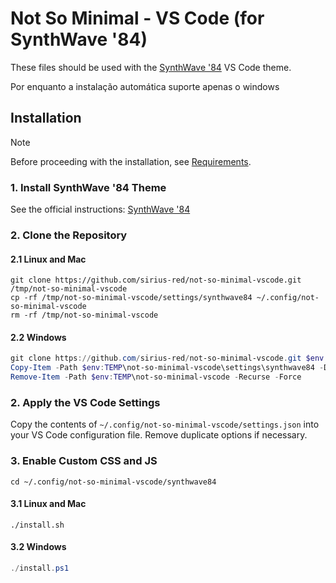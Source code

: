 # Not So Minimal - VS Code (for SynthWave '84)

These files should be used with the [SynthWave '84](https://marketplace.visualstudio.com/items?itemName=RobbOwen.synthwave-vscode) VS Code theme.

Por enquanto a instalação automática suporte apenas o windows

## Installation

> [!NOTE]
> Before proceeding with the installation, see [Requirements](/README.md).

### 1. Install SynthWave '84 Theme

See the official instructions: [SynthWave '84](https://marketplace.visualstudio.com/items?itemName=RobbOwen.synthwave-vscode)

### 2. Clone the Repository

#### 2.1 Linux and Mac

```shell
git clone https://github.com/sirius-red/not-so-minimal-vscode.git /tmp/not-so-minimal-vscode
cp -rf /tmp/not-so-minimal-vscode/settings/synthwave84 ~/.config/not-so-minimal-vscode
rm -rf /tmp/not-so-minimal-vscode
```

#### 2.2 Windows

```powershell
git clone https://github.com/sirius-red/not-so-minimal-vscode.git $env:TEMP\not-so-minimal-vscode
Copy-Item -Path $env:TEMP\not-so-minimal-vscode\settings\synthwave84 -Destination $env:USERPROFILE\.config\not-so-minimal-vscode -Recurse -Force
Remove-Item -Path $env:TEMP\not-so-minimal-vscode -Recurse -Force
```

### 2. Apply the VS Code Settings

Copy the contents of `~/.config/not-so-minimal-vscode/settings.json` into your VS Code configuration file. Remove duplicate options if necessary.

### 3. Enable Custom CSS and JS

```shell
cd ~/.config/not-so-minimal-vscode/synthwave84
```

#### 3.1 Linux and Mac

```shell
./install.sh
```

#### 3.2 Windows

```powershell
./install.ps1
```
